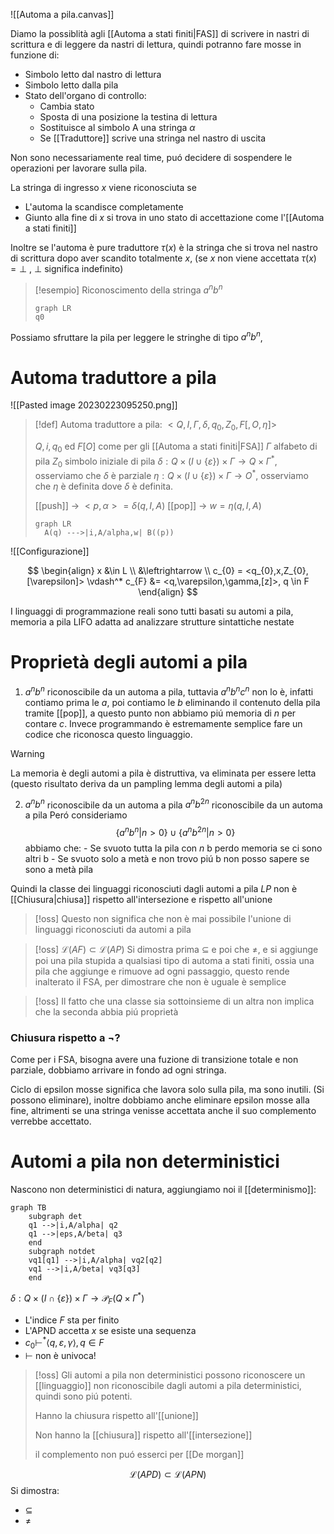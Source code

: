 
![[Automa a pila.canvas]]


Diamo la possiblità agli [[Automa a stati finiti|FAS]] di scrivere in nastri di scrittura e di leggere da nastri di lettura, quindi potranno fare mosse in funzione di:
- Simbolo letto dal nastro di lettura
- Simbolo letto dalla pila
- Stato dell'organo di controllo:
	- Cambia stato
	- Sposta di una posizione la testina di lettura
	- Sostituisce al simbolo A una stringa $\alpha$
	- Se [[Traduttore]] scrive una stringa nel nastro di uscita

Non sono necessariamente real time, puó decidere di sospendere le operazioni per lavorare sulla pila.

La stringa di ingresso $x$ viene riconosciuta se
 - L'automa la scandisce completamente
 - Giunto alla fine di $x$ si trova in uno stato di accettazione come l'[[Automa a stati finiti]]

Inoltre se l'automa è pure traduttore
$\tau(x)$ è la stringa che si trova nel nastro di scrittura dopo aver scandito totalmente $x$, (se $x$ non viene accettata $\tau(x) = \perp$ , $\perp$ significa indefinito) 

>[!esempio]
>Riconoscimento della stringa $a^nb^n$
>```mermaid
>graph LR
>q0
>```
>
>
>

Possiamo sfruttare la pila per leggere le stringhe di tipo $a^nb^n$, 


# Automa traduttore a pila
![[Pasted image 20230223095250.png]]


>[!def]
>Automa traduttore a pila: $<Q,I,\Gamma, \delta, q_{0},Z_{0},F[, O, \eta]>$
>
>$Q, i,q_{0}$ ed $F[O]$ come per gli [[Automa a stati finiti|FSA]]
>$\Gamma$ alfabeto di pila
>$Z_{0}$ simbolo iniziale di pila
>$\delta: Q \times (I \cup \left\{ \varepsilon \right\})\times \Gamma \to Q \times \Gamma^*$, osserviamo che $\delta$ è parziale
>$\eta: Q \times (I \cup  \left\{ \varepsilon \right\}) \times \Gamma \to O^*$, osserviamo che $\eta$ è definita dove $\delta$ è definita.
>
> [[push]] -> $<p,\alpha> =\delta(q,I,A)$
> [[pop]] -> $w = \eta(q,I,A)$
>
>```mermaid
>graph LR
>	A(q) --->|i,A/alpha,w| B((p))
>```



![[Configurazione]]

$$
\begin{align}
x &\in L \\
&\leftrightarrow  \\
c_{0} = <q_{0},x,Z_{0},[\varepsilon]> \vdash^* c_{F} &= <q,\varepsilon,\gamma,[z]>, q \in F
\end{align}
$$





I linguaggi di programmazione reali sono tutti basati su automi a pila, memoria a pila LIFO adatta ad analizzare strutture sintattiche nestate


# Proprietà degli automi a pila

1. $a^nb^n$ riconoscibile da un automa a pila, tuttavia $a^nb^nc^n$ non lo è, infatti contiamo prima le $a$, poi contiamo le $b$ eliminando il contenuto della pila tramite [[pop]], a questo punto non abbiamo piú memoria di $n$ per contare $c$. Invece programmando è estremamente semplice fare un codice che riconosca questo linguaggio.

>[!warning]
>La memoria è degli automi a pila è distruttiva, va eliminata per essere letta (questo risultato deriva da un pampling lemma degli automi a pila)



2. $a^nb^n$ riconoscibile da un automa a pila
   $a^nb^{2n}$ riconoscibile da un automa a pila
   Peró consideriamo
   $$\left\{ a^nb^n | n > 0 \right\} \cup \left\{  a^nb^{2n} | n > 0\right\} $$
   abbiamo che:
	   - Se svuoto tutta la pila con $n$ b perdo memoria se ci sono altri b
	   - Se svuoto solo a metà e non trovo piú b non posso sapere se sono a metà pila

Quindi la classe dei linguaggi riconosciuti dagli automi a pila $LP$ non è [[Chiusura|chiusa]] rispetto all'intersezione e rispetto all'unione

>[!oss]
>Questo non significa che non è mai possibile l'unione di linguaggi riconosciuti da automi a pila

>[!oss]
>$\mathcal{L}(AF) \subset \mathcal{L}(AP)$
>Si dimostra prima $\subseteq$ e poi che $\neq$, e si aggiunge poi una pila stupida a qualsiasi tipo di automa a stati finiti, ossia una pila che aggiunge e rimuove ad ogni passaggio, questo rende inalterato il FSA, per dimostrare che non è uguale è semplice

>[!oss]
>Il fatto che una classe sia sottoinsieme di un altra non implica che la seconda abbia piú proprietà

### Chiusura rispetto a $\neg$?
Come per i FSA, bisogna avere una fuzione di transizione totale e non parziale, dobbiamo arrivare in fondo ad ogni stringa.

Ciclo di epsilon mosse significa che lavora solo sulla pila, ma sono inutili. (Si possono eliminare), inoltre dobbiamo anche eliminare epsilon mosse alla fine, altrimenti se una stringa venisse accettata anche il suo complemento verrebbe accettato.

# Automi a pila non deterministici
Nascono non deterministici di natura, aggiungiamo noi il [[determinismo]]:

```mermaid
graph TB
	subgraph det
	q1 -->|i,A/alpha| q2
	q1 -->|eps,A/beta| q3
	end
	subgraph notdet
	vq1[q1] -->|i,A/alpha| vq2[q2]
	vq1 -->|i,A/beta| vq3[q3]
	end
```

$\delta : Q \times (I \cap \left\{ \varepsilon \right\}) \times \Gamma \to \mathcal{P}_{F}(Q\times \Gamma^*)$

- L'indice $F$ sta per finito
- L'APND accetta $x$ se esiste una sequenza
- $c_{0} \vdash^* \left< q,\varepsilon,\gamma \right>, q \in F$
- $\vdash$ non è univoca!


>[!oss]
>Gli automi a pila non deterministici possono riconoscere un [[linguaggio]] non riconoscibile dagli automi a pila deterministici, quindi sono piú potenti.
>
>Hanno la chiusura rispetto all'[[unione]]
>
>Non hanno la [[chiusura]] rispetto all'[[intersezione]]
>
>il complemento non puó esserci per [[De morgan]]

$$
\mathcal{L}(APD) \subset \mathcal{L}(APN)
$$
Si dimostra:
- $\subseteq$
- $\neq$

